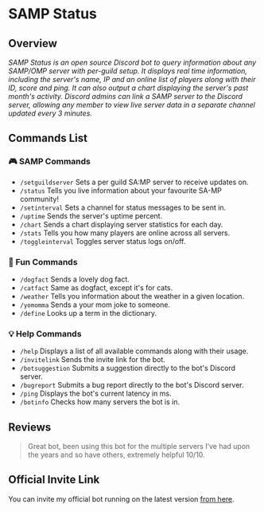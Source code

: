 # SAMP Status
## Overview
*SAMP Status is an open source Discord bot to query information about any SAMP/OMP server with per-guild setup. It displays real time information, including the server's name, IP and an online list of players along with their ID, score and ping. It can also output a chart displaying the server's past month's activity. Discord admins can link a SAMP server to the Discord server, allowing any member to view live server data in a separate channel updated every 3 minutes.*
## Commands List
### 🎮 SAMP Commands
- `/setguildserver` Sets a per guild SA:MP server to receive updates on.
- `/status` Tells you live information about your favourite SA-MP community!
- `/setinterval` Sets a channel for status messages to be sent in.
- `/uptime` Sends the server's uptime percent.
- `/chart` Sends a chart displaying server statistics for each day.
- `/stats` Tells you how many players are online across all servers.
- `/toggleinterval` Toggles server status logs on/off.
### 🎈 Fun Commands
- `/dogfact` Sends a lovely dog fact.
- `/catfact` Same as dogfact, except it's for cats.
- `/weather` Tells you information about the weather in a given location.
- `/yomomma` Sends a your mom joke to someone.
- `/define` Looks up a term in the dictionary.
### 💡 Help Commands
- `/help` Displays a list of all available commands along with their usage.
- `/invitelink` Sends the invite link for the bot.
- `/botsuggestion` Submits a suggestion directly to the bot's Discord server.
- `/bugreport` Submits a bug report directly to the bot's Discord server.
- `/ping` Displays the bot's current latency in ms.
- `/botinfo` Checks how many servers the bot is in.
## Reviews
> Great bot, been using this bot for the multiple servers I’ve had upon the years and so have others, extremely helpful 10/10.
## Official Invite Link
You can invite my official bot running on the latest version [from here](https://discord.com/api/oauth2/authorize?client_id=786612528951197726&permissions=0&scope=bot%20applications.commands).